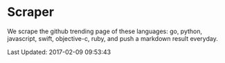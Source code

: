 # Scraper

We scrape the github trending page of these languages: go, python, javascript, swift, objective-c, ruby, and push a markdown result everyday.

Last Updated: 2017-02-09 09:53:43